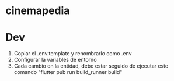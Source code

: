 # cinemapedia

# Dev
1. Copiar el .env.template y renombrarlo como .env
2. Configurar la variables de entorno
3. Cada cambio en la entidad, debe estar seguido de ejecutar este comando "flutter pub run build_runner build"
